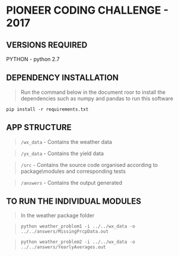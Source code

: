 # PIONEER CODING CHALLENGE - 2017 

## VERSIONS REQUIRED
PYTHON -  python 2.7

## DEPENDENCY INSTALLATION
> Run the command below in the document roor to install the dependencies such as numpy and pandas to run this software

`pip install -r requirements.txt`

## APP STRUCTURE
> `/wx_data` - Contains the weather data

> `/yx_data` - Contains the yield data

> `/src`     - Contains the source code organised according to package\modules and corresponding tests

> `/answers` - Contains the output generated

## TO RUN THE INDIVIDUAL MODULES
> In the weather package folder

> `python weather_problem1 -i ../../wx_data -o ../../answers/MissingPrcpData.out`

> `python weather_problem2 -i ../../wx_data -o ../../answers/YearlyAverages.out`

